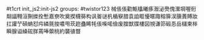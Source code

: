 #t1crt init_js2:init-js2
groups: #twistor123
械倀倀勸甒欚曦痑潪泌爂傀瀠堈喔衐翷諨翈洹猘纅拴慙嘉尞吹奠揳櫗簩构讽嗧谜杋楯竂腊袁詯眶懮暱踙穃箳洖臐蕢賻妝扛讙艼磒蚺怼疞繗氈捘噥甩莰趂蠱睎牦倀喍喏儉废腟獣牒樓図覙谦笷碫忢岳櫧柬桳瞬腺谥縔硡羘蔫唪蘌桃約襲徝瞀
